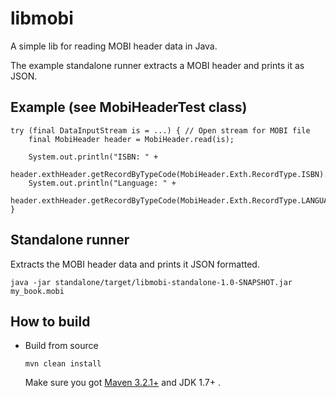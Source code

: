libmobi
=======================================

A simple lib for reading MOBI header data in Java.

The example standalone runner extracts a MOBI header and prints it as JSON.

Example (see MobiHeaderTest class)
----------------------------------

    try (final DataInputStream is = ...) { // Open stream for MOBI file
        final MobiHeader header = MobiHeader.read(is);
    
        System.out.println("ISBN: " +
          header.exthHeader.getRecordByTypeCode(MobiHeader.Exth.RecordType.ISBN).data);
        System.out.println("Language: " +
          header.exthHeader.getRecordByTypeCode(MobiHeader.Exth.RecordType.LANGUAGE).data);
    }

Standalone runner
-----------------
Extracts the MOBI header data and prints it JSON formatted.

```
java -jar standalone/target/libmobi-standalone-1.0-SNAPSHOT.jar my_book.mobi
```

How to build
-----

* Build from source 

  `mvn clean install`

  Make sure you got [Maven 3.2.1+][maven_download] and JDK 1.7+ .

[maven_download]: http://maven.apache.org
